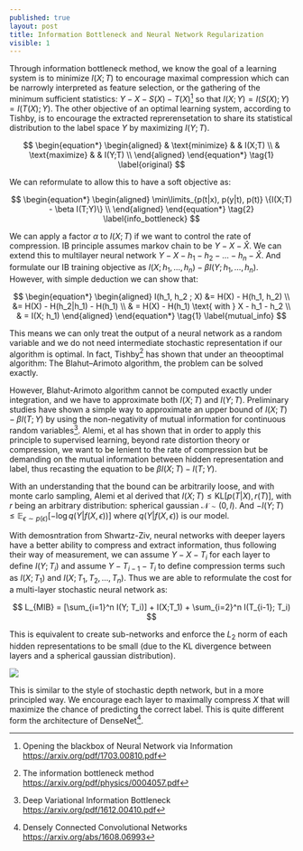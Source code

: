 ```yaml
---
published: true
layout: post
title: Information Bottleneck and Neural Network Regularization
visible: 1
---
```


Through information bottleneck method, we know the goal of a learning system is to minimize $I(X;T)$ to encourage maximal compression which can be narrowly interpreted as feature selection, or the gathering of the minimum sufficient statistics: $Y - X - S(X) - T(X)$[^1] so that $I(X; Y) = I(S(X); Y) = I(T(X); Y)$. The other objective of an optimal learning system, according to Tishby, is to encourage the extracted reprerensetation to share its statistical distribution to the label space $Y$ by maximizing $I(Y; T)$. 


$$
\begin{equation*}
\begin{aligned}
& \text{minimize}
& & I(X;T) \\
& \text{maximize}
& & I(Y;T) \\
\end{aligned}
\end{equation*}
\tag{1}
\label{original}
$$

We can reformulate to allow this to have a soft objective as:


$$
\begin{equation*}
\begin{aligned}
\min\limits_{p(t|x), p(y|t), p(t)}
\{I(X;T) - \beta I(T;Y)\}  \\
\end{aligned}
\end{equation*}
\tag{2}
\label{info_bottleneck}
$$

We can apply a factor $\alpha$ to $I(X;T)$ if we want to control the rate of compression. IB principle assumes markov chain to be $Y - X - \hat{X}$. We can extend this to multilayer neural network $Y - X - h_1 - h_2 - … - h_n - \hat{X}$. And formulate our IB training objective as $I(X; h_1, …, h_n) - \beta I(Y; h_1, …, h_n)$. However, with simple deduction we can show that:


$$
\begin{equation*}
\begin{aligned}
I(h_1, h_2 ; X) &= H(X) - H(h_1, h_2)  \\
 &= H(X) - H(h_2|h_1) - H(h_1) \\
 & = H(X) - H(h_1) \text{   with } X - h_1 - h_2 \\
 & =  I(X; h_1)
\end{aligned}
\end{equation*}
\tag{1}
\label{mutual_info}
$$


This means we can only treat the output of a neural network as a random variable and we do not need intermediate stochastic representation if our algorithm is optimal. In fact, Tishby[^2] has shown that under an theooptimal algorithm:  The Blahut–Arimoto algorithm, the problem can be solved exactly. 



However, Blahut-Arimoto algorithm cannot be computed exactly under integration, and we have to approximate both $I(X; T)$ and $I(Y; T)$. Preliminary studies have shown a simple way to approximate an upper bound of $I(X; T) - \beta I(T; Y)$ by using the non-negativity of mutual information for continuous random variables[^3]. Alemi, et al has shown that in order to apply this principle to supervised learning, beyond rate distortion theory or compression, we want to be lenient to the rate of compression but be demanding on the mutual information between hidden representation and label, thus recasting the equation to be $\beta I(X;T) - I(T; Y)$. 



With an understanding that the bound can be arbitrarily loose, and with monte carlo sampling, Alemi et al derived that $I(X;T) \leq \text{KL}[p(T|X), r(T)]$, with $r$ being an arbitrary distribution: spherical gaussian $\mathcal{N} \sim (0, I)$. And $-I(Y;T) \leq \mathbb{E}_{\epsilon \sim p(\epsilon)}[-\log q(Y | f(X, \epsilon))]$ where $q(Y|f(X, \epsilon))$ is our model. 



With demosntration from Shwartz-Ziv, neural networks with deeper layers have a better ability to compress and extract information, thus following their way of measurement, we can assume $Y - X - T_i$ for each layer to define $I(Y; T_i)$  and assume $Y - T_{i-1} - T_{i}$ to define compression terms such as $I(X; T_1)$ and $I(X; T_1, T_2, …, T_n)$. Thus we are able to reformulate the cost for a multi-layer stochastic neural network as:


$$
L_{MIB} = [\sum_{i=1}^n I(Y; T_i)] + I(X;T_1) + \sum_{i=2}^n I(T_{i-1}; T_i)
$$


This is equivalent to create sub-networks and enforce the $L_2$ norm of each hidden representations to be small (due to the KL divergence between layers and a spherical gaussian distribution). 



![](http://anie.me/images/mutual_y_h.png)



This is similar to the style of stochastic depth network, but in a more principled way. We encourage each layer to maximally compress $X$ that will maximize the chance of predicting the correct label. This is quite different form the architecture of DenseNet[^4].



[^1]: Opening the blackbox of Neural Network via Information https://arxiv.org/pdf/1703.00810.pdf
[^2]: The information bottleneck method https://arxiv.org/pdf/physics/0004057.pdf
[^3]: Deep Variational Information Bottleneck https://arxiv.org/pdf/1612.00410.pdf
[^4]: Densely Connected Convolutional Networks https://arxiv.org/abs/1608.06993
